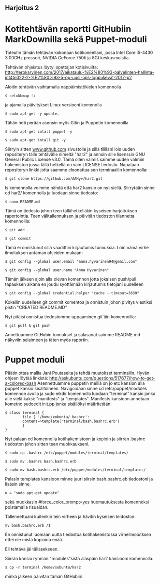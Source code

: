 ## Harjoitus 2

# Kotitehtävän raportti GitHubiin MarkDownilla sekä Puppet-moduli

Toteutin tämän tehtävän kokonaan kotikoneellani, jossa Intel Core i5-4430 3.00GHz prossori, NVIDIA GeForce 750ti ja 8Gt keskusmuistia.

Tehtävän ohjeistus löytyi opettajan kotisivuilta: http://terokarvinen.com/2017/aikataulu-%E2%80%93-palvelinten-hallinta-ict4tn022-2-%E2%80%93-5-op-uusi-ops-loppukevat-2017-p2

Aloitin tehtävän vaihtamalla näppäimistökielen komennolla 

	$ setxkbmap fi 

ja ajamalla päivitykset Linux versiooni komenolla 

	$ sudo apt-get -y update.

Tähän heti perään asensin myös Gitin ja Puppetin komennoilla

	$ sudo apt-get intall puppet -y 

	$ sudo apt-get intall git -y 

Siirryin sitten www.github.com sivustolle ja sillä tililläni lois uuden repositeryn tälle tehtävälle nimeltä "har2" ja annoin sille lisenssin GNU General Public License v3.0. Tämä ollen valmis saimme uuden valmiin hakemiston jossa tällä hetkellä on vain LICENSE tiedosto.
Napataan repositoryn linkki jotta saamme cloonattua sen terminaaliin komennolla:

	$ git clone https://github.com/AAHyv/har2.git

ls komennolla voimme nähdä että har2 kansio on nyt siellä. Siirrytään sinne cd har2/ komennolla ja luodaan sinne tiedosto:

	$ nano README.md

Tämä on tiedosto johon teen tällähetkelläkin kyseisen harjoituksen raportointia. Teen välitallennuksen ja päivitän tiedoston tilannetta komennoilla:

	$ git add .

	$ git commit

Tämä ei onnistunut sillä vaadittiin kirjautumis tunnuksia. Loin nämä virhe ilmoituksen antaman ohjeiden mukaan:

	$ git config --global user.email "anna.hyvarinen94@gmail.com"

	$ git config --global user.name "Anna Hyvarinen"

Tämän jälkeen ajoin alla olevan komennon jotta jokaisen push/pull tapauksen aikana en joudu syöttämään kirjautumis tietojani uudelleen

	$ git config --global credential.helper "cache --timeout=3600"

Kokeilin uudelleen git commit komentoa ja onnistuin johon pivitys viestiksi pistin "CREATED README.MD"

Nyt pitäisi onnistua tiedostomme uppaaminen git'tiin komennoilla:

	$ git pull & git push 

Annettuamme GitHubin tunnukset ja salasanat saimme README.md näkyviin selaimeen ja täten myös raportin.


# Puppet moduli

Päätin ottaa mallia Jani Poutaselta ja tehdä muutokset terminaliin. Hyvän ohjeen löytää linkistä:  http://askubuntu.com/questions/517677/how-to-get-a-colored-bash 
Asennettuamme puppetin meillä on jo etc kansion alla puppet kansio sisältöineen. Navigoidaan sinne cd /etc/puppet/modules komennon avulla ja sudo mkdir komennolla luodaan "terminal" kansio jonka alle vielä kaksi: "manifests" ja "templates". 
Manifests kansioon annetaan kometno sudoedit init.pp jonka sisällöksi määritetään:

	$ class terminal {
        	file { '/home/xubuntu/.bashrc':
    		content=>template('terminal/bash.bashrc.erb')
    		}
	}

Nyt palaan cd komennolla kotihakemistoon ja kopioin ja siirrän .bashrc tiedoston johon sitten teen muokkaukseni.

	$ sudo cp .bashrc /etc/puppet/modules/terminal/templates/

	$ sudo mv .bashrc bash.bashrc.erb

	$ sudo mv bash.bashrc.erb /etc/puppet/modules/terminal/templates/

Palasin templates kansioon minne juuri siirsin bash.bashrc.eb tiedostoni ja lisäsin sinne:

	u = "sudo apt-get update" 

sekä muokkasin #force_color_prompt=yes huomautuksesta komennoksi poistamalla risuaidan.

Tallennettuani kuitenkin tein virheen ja hävitin kyseisen teidoston.

	mv bash.bashrc.erb /$

En onnistunut luomaan uutta tiedostoa kotihakemistossa virheilmoiutksen ettei ole mistä kopioida enää. 

Eli tehtävä jäi tälläsekseen.

Siirrän kansio ryhmän "modules"sista alaspäin har2 kansiooni komennolla:

	$ cp -r terminal /home/xubuntu/har2

minkä jälkeen päivitän tämän GitHubiin.

